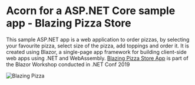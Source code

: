 # Acorn for a ASP.NET Core sample app - Blazing Pizza Store

This sample ASP.NET app is a web application to order pizzas, by selecting your favourite pizza, select size of the pizza, add toppings and order it. It is created using Blazor, a single-page app framework for building client-side web apps using .NET and WebAssembly. [Blazing Pizza Store App](https://github.com/dotnet-presentations/blazor-workshop/) is part of the Blazor Workshop conducted in .NET Conf 2019


![Blazing Pizza](https://user-images.githubusercontent.com/1874516/77244515-c889ce00-6bd2-11ea-9a45-47452c084464.png)